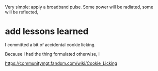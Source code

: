 
Very simple: apply a broadband pulse. Some power will be radiated, some will be reflected,

# add lessons learned


I committed a bit of accidental cookie licking.

Because I had the thing formulated otherwise, I

https://communitymgt.fandom.com/wiki/Cookie_Licking
